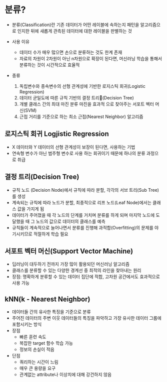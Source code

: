 # 분류?

- 분류(Classification)란 기존 데이터가 어떤 레이블에 속하는지 패턴을 알고리즘으로 인지한 뒤에 새롭게 관측된 데이터에 대한 레이블을 판별하는 것

- 사용 이유
    - 데이터 수가 매우 많으면 손으로 분류하는 것도 한계 존재
    - 자료의 차원이 2차원이 아닌 n차원으로 확장이 된다면, 머신러닝 학습을 통해서 분류하는 것이 시간적으로 효율적 

- 종류
    1) 독립변수와 종속변수의 선형 관계성에 기반한 로지스틱 회귀(Logistic Regression)
    2) 데이터 균일도에 따른 규칙 기반의 결정 트리(Decision Tree)
    3) 개별 클래스 간의 최대 마진 분류 마진을 효과적 으로 찾아주는 서포트 벡터 머신(SVM)
    4) 근접 거리를 기준으로 하는 최소 근접(Nearest Neighbor) 알고리즘

## 로지스틱 회귀 Logjistic Regression
- X 데이터와 Y 데이터의 선형 관계성이 보장이 된다면, 사용하는 기법
- 연속형 변수가 아닌 범주형 변수로 사용 하는 회귀이기 때문에 하나의 분류 과정으로 취급 


## 결정 트리(Decision Tree)
- 규칙 노드 (Decision Node)에서 규칙에 따라 분할, 각각의 서브 트리(Sub Tree)를 생성
- 계속되는 규칙에 따라 노드가 분할, 최종적으로 리프 노드(Leaf Node)에서는 클래스 값을 가지게 됨
- 데이터가 주어졌을 때 각 노드의 단계를 거치며 분류를 하게 되며 마지막 노드에 도달했을 때 그 노드의 값으로 데이터의 클래스를 예측
- 규칙들이 계속적으로 늘어나면서 분류를 진행해 과적합(Overfitting)의 문제를 야기시키므로 적절하게 학습 필요


## 서포트 벡터 머신(Support Vector Machine)
- 딥러닝이 대두하기 전까지 가장 많이 활용되던 머신러닝 알고리즘
- 클래스를 분류할 수 있는 다양한 경계선 중 최적의 라인을 찾아내는 원리
- 장점:  명확하게 분류할 수 있는 데이터 집단에 적합, 고차원 공간에서도 효과적으로 사용 가능

## kNN(k - Nearest Neighbor)

- 데이터들 간의 유사한 특징을 기준으로 분류
- 주어진 데이터의 주변 이웃 데이터들의 특징을 파악하고 가장 유사한 데이터 그룹에 포함시키는 방식
- 장점
    - 빠른 훈련 속도
    - 복잡한 target 함수 학습 가능
    - 정보의 손실이 적음
- 단점
    - 쿼리하는 시간이 느림
    - 매우 큰 용량을 요구
    - 관계없는 attribute나 이상치에 대해 강건하지 않음